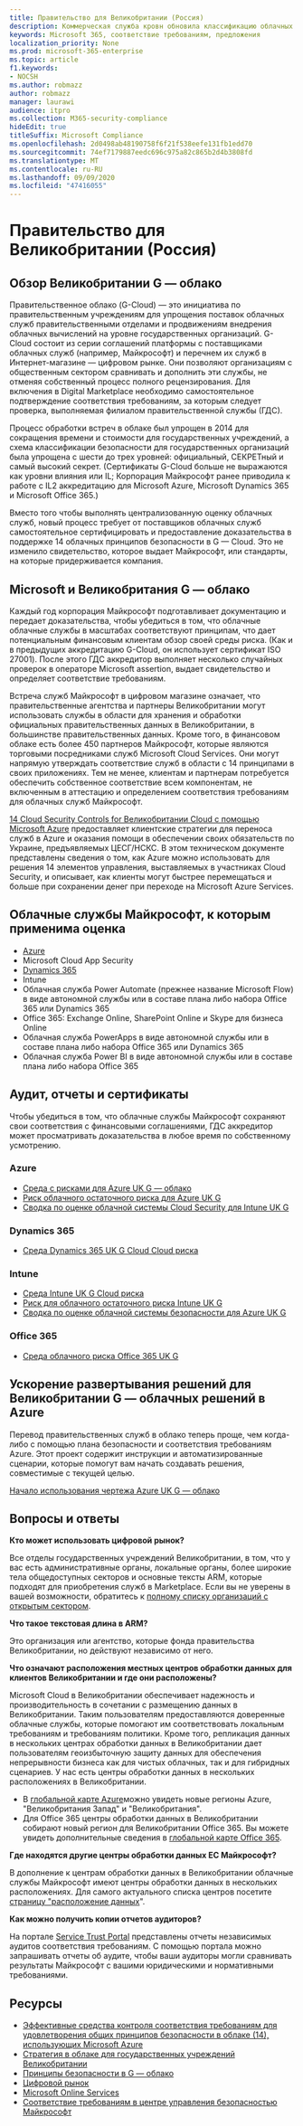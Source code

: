 ```yaml
---
title: Правительство для Великобритании (Россия)
description: Коммерческая служба кровн обновила классификацию облачных служб Майкрософт в государственные Cloud v. 6.
keywords: Microsoft 365, соответствие требованиям, предложения
localization_priority: None
ms.prod: microsoft-365-enterprise
ms.topic: article
f1.keywords:
- NOCSH
ms.author: robmazz
author: robmazz
manager: laurawi
audience: itpro
ms.collection: M365-security-compliance
hideEdit: true
titleSuffix: Microsoft Compliance
ms.openlocfilehash: 2d0498ab48190758f6f21f538eefe131fb1edd70
ms.sourcegitcommit: 74ef7179887eedc696c975a82c865b2d4b3808fd
ms.translationtype: MT
ms.contentlocale: ru-RU
ms.lasthandoff: 09/09/2020
ms.locfileid: "47416055"
---
```

# <a name="united-kingdom-government-cloud-g-cloud"></a>Правительство для Великобритании (Россия)

## <a name="uk-g-cloud-overview"></a>Обзор Великобритании G — облако

Правительственное облако (G-Cloud) — это инициатива по правительственным учреждениям для упрощения поставок облачных служб правительственными отделами и продвижениям внедрения облачных вычислений на уровне государственных организаций. G-Cloud состоит из серии соглашений платформы с поставщиками облачных служб (например, Майкрософт) и перечнем их служб в Интернет-магазине — цифровом рынке. Они позволяют организациям с общественным сектором сравнивать и дополнить эти службы, не отменяя собственный процесс полного рецензирования. Для включения в Digital Marketplace необходимо самостоятельное подтверждение соответствия требованиям, за которым следует проверка, выполняемая филиалом правительственной службы (ГДС).

Процесс обработки встреч в облаке был упрощен в 2014 для сокращения времени и стоимости для государственных учреждений, а схема классификации безопасности для государственных организаций была упрощена с шести до трех уровней: официальный, СЕКРЕТный и самый высокий секрет. (Сертификаты G-Cloud больше не выражаются как уровни влияния или IL; Корпорация Майкрософт ранее приводила к работе с IL2 аккредитацию для Microsoft Azure, Microsoft Dynamics 365 и Microsoft Office 365.)

Вместо того чтобы выполнять централизованную оценку облачных служб, новый процесс требует от поставщиков облачных служб самостоятельное сертифицировать и предоставление доказательства в поддержке 14 облачных принципов безопасности в G — Cloud. Это не изменило свидетельство, которое выдает Майкрософт, или стандарты, на которые придерживается компания.

## <a name="microsoft-and-uk-g-cloud"></a>Microsoft и Великобритания G — облако

Каждый год корпорация Майкрософт подготавливает документацию и передает доказательства, чтобы убедиться в том, что облачные облачные службы в масштабах соответствуют принципам, что дает потенциальным финансовым клиентам обзор своей среды риска. (Как и в предыдущих аккредитацию G-Cloud, он использует сертификат ISO 27001). После этого ГДС аккредитор выполняет несколько случайных проверок в операторе Microsoft assertion, выдает свидетельство и определяет соответствие требованиям.

Встреча служб Майкрософт в цифровом магазине означает, что правительственные агентства и партнеры Великобритании могут использовать службы в области для хранения и обработки официальных правительственных данных в Великобритании, в большинстве правительственных данных. Кроме того, в финансовом облаке есть более 450 партнеров Майкрософт, которые являются торговыми посредниками служб Microsoft Cloud Services. Они могут напрямую утверждать соответствие служб в области с 14 принципами в своих приложениях. Тем не менее, клиентам и партнерам потребуется обеспечить собственное соответствие всем компонентам, не включенным в аттестацию и определением соответствия требованиям для облачных служб Майкрософт.

 [14 Cloud Security Controls for Великобритании Cloud с помощью Microsoft Azure](https://azure.microsoft.com/resources/14-cloud-security-controls-for-uk-cloud-using-microsoft-azure/) предоставляет клиентские стратегии для переноса служб в Azure и оказания помощи в обеспечении своих обязательств по Украине, предъявляемых ЦЕСГ/НСКС. В этом техническом документе представлены сведения о том, как Azure можно использовать для решения 14 элементов управления, выставляемых в участниках Cloud Security, и описывает, как клиенты могут быстрее перемещаться и больше при сохранении денег при переходе на Microsoft Azure Services.

## <a name="microsoft-in-scope-cloud-services"></a>Облачные службы Майкрософт, к которым применима оценка

- [Azure](https://aka.ms/AzureCompliance)
- Microsoft Cloud App Security
- [Dynamics 365](https://aka.ms/d365-compliance-list)
- Intune
- Облачная служба Power Automate (прежнее название Microsoft Flow) в виде автономной службы или в составе плана либо набора Office 365 или Dynamics 365
- Office 365: Exchange Online, SharePoint Online и Skype для бизнеса Online
- Облачная служба PowerApps в виде автономной службы или в составе плана либо набора Office 365 или Dynamics 365
- Облачная служба Power BI в виде автономной службы или в составе плана либо набора Office 365

## <a name="audits-reports-and-certificates"></a>Аудит, отчеты и сертификаты

Чтобы убедиться в том, что облачные службы Майкрософт сохраняют свои соответствия с финансовыми соглашениями, ГДС аккредитор может просматривать доказательства в любое время по собственному усмотрению.

### <a name="azure"></a>Azure

- [Среда с рисками для Azure UK G — облако](https://go.microsoft.com/fwlink/?linkid=2099702)
- [Риск облачного остаточного риска для Azure UK G](https://go.microsoft.com/fwlink/?linkid=2099497)
- [Сводка по оценке облачной системы Cloud Security для Intune UK G](https://go.microsoft.com/fwlink/?linkid=2099703)

### <a name="dynamics-365"></a>Dynamics 365

- [Среда Dynamics 365 UK G Cloud Cloud риска](https://go.microsoft.com/fwlink/?linkid=2099702)

### <a name="intune"></a>Intune

- [Среда Intune UK G Cloud риска](https://go.microsoft.com/fwlink/?linkid=2099702)
- [Риск для облачного остаточного риска Intune UK G](https://aka.ms/IntuneUKGCloudResidualRisk)
- [Сводка по оценке облачной системы безопасности для Azure UK G](https://aka.ms/IntuneUKGCloudSecurityAssessmentSummary)

### <a name="office-365"></a>Office 365

- [Среда облачного риска Office 365 UK G](https://go.microsoft.com/fwlink/?linkid=2099702)

## <a name="accelerate-your-deployment-of-uk-g-cloud-solutions-on-azure"></a>Ускорение развертывания решений для Великобритании G — облачных решений в Azure

Перевод правительственных служб в облако теперь проще, чем когда-либо с помощью плана безопасности и соответствия требованиям Azure. Этот проект содержит инструкции и автоматизированные сценарии, которые помогут вам начать создавать решения, совместимые с текущей целью.

[Начало использования чертежа Azure UK G — облако](https://aka.ms/ukofficialblueprint)

## <a name="frequently-asked-questions"></a>Вопросы и ответы

**Кто может использовать цифровой рынок?**

Все отделы государственных учреждений Великобритании, в том, что у вас есть административные органы, локальные органы, более широкие тела общедоступных секторов и основные тексты ARM, которые подходят для приобретения служб в Marketplace. Если вы не уверены в вашей возможности, обратитесь к [полному списку организаций с открытым сектором](https://www.gov.uk/government/publications/public-sector-organisations-eligible-to-use-cloudstore).

**Что такое текстовая длина в ARM?**

Это организация или агентство, которые фонда правительства Великобритании, но действуют независимо от него.

**Что означают расположения местных центров обработки данных для клиентов Великобритании и где они расположены?**

Microsoft Cloud в Великобритании обеспечивает надежность и производительность в сочетании с размещению данных в Великобритании. Таким пользователям предоставляются доверенные облачные службы, которые помогают им соответствовать локальным требованиям и требованиям политики. Кроме того, репликация данных в нескольких центрах обработки данных в Великобритании дает пользователям геоизбыточную защиту данных для обеспечения непрерывности бизнеса как для чистых облачных, так и для гибридных сценариев. У нас есть центры обработки данных в нескольких расположениях в Великобритании.

- В [глобальной карте Azure](https://azuredatacentermap.azurewebsites.net/)можно увидеть новые регионы Azure, "Великобритания Запад" и "Великобритания".
- Для Office 365 центры обработки данных в Великобритании собирают новый регион для Великобритании Office 365. Вы можете увидеть дополнительные сведения в [глобальной карте Office 365](https://o365datacentermap.azurewebsites.net/).

**Где находятся другие центры обработки данных ЕС Майкрософт?**

В дополнение к центрам обработки данных в Великобритании облачные службы Майкрософт имеют центры обработки данных в нескольких расположениях. Для самого актуального списка центров посетите [страницу "расположение данных](https://www.microsoft.com/TrustCenter/Privacy/where-your-data-is-located)".

**Как можно получить копии отчетов аудиторов?**

На портале [Service Trust Portal](https://docs.microsoft.com/microsoft-365/compliance/get-started-with-service-trust-portal) представлены отчеты независимых аудитов соответствия требованиям. С помощью портала можно запрашивать отчеты об аудите, чтобы ваши аудиторы могли сравнивать результаты Майкрософт с вашими юридическими и нормативными требованиями.

## <a name="resources"></a>Ресурсы

- [Эффективные средства контроля соответствия требованиям для удовлетворения общих принципов безопасности в облаке (14), использующих Microsoft Azure](https://aka.ms/complianceuk)
- [Стратегия в облаке для государственных учреждений Великобритании](https://aka.ms/UK_govt_cloud_strategy)
- [Принципы безопасности в G — облако](https://aka.ms/UK-G-Cloud)
- [Цифровой рынок](https://www.digitalmarketplace.service.gov.uk/)
- [Microsoft Online Services](https://aka.ms/Online-Services-Terms)
- [Соответствие требованиям в центре управления безопасностью Майкрософт](https://www.microsoft.com/trust-center/compliance/compliance-overview)
